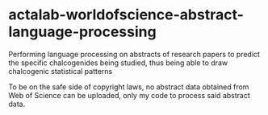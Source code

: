 # actalab-worldofscience-abstract-language-processing
Performing language processing on abstracts of research papers to predict the specific chalcogenides being studied, thus being able to draw chalcogenic statistical patterns

To be on the safe side of copyright laws, no abstract data obtained from Web of Science can be uploaded, only my code to process said abstract data.
